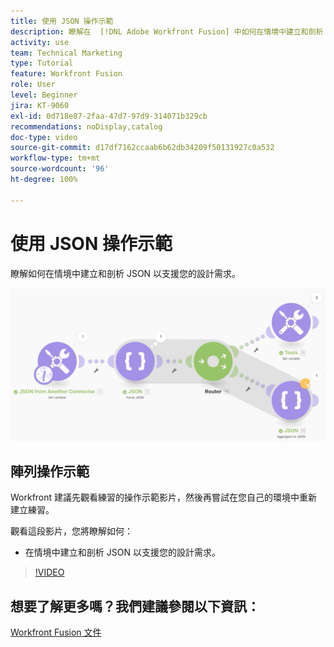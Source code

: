 ```yaml
---
title: 使用 JSON 操作示範
description: 瞭解在  [!DNL Adobe Workfront Fusion] 中如何在情境中建立和剖析 JSON 以支援您的設計需求。
activity: use
team: Technical Marketing
type: Tutorial
feature: Workfront Fusion
role: User
level: Beginner
jira: KT-9060
exl-id: 0d718e87-2faa-47d7-97d9-314071b329cb
recommendations: noDisplay,catalog
doc-type: video
source-git-commit: d17df7162ccaab6b62db34209f50131927c0a532
workflow-type: tm+mt
source-wordcount: '96'
ht-degree: 100%

---
```


# 使用 JSON 操作示範

瞭解如何在情境中建立和剖析 JSON 以支援您的設計需求。

![影像顯示 Fusion 情境](assets/final-functional-bits-and-bobs-2.png)

## 陣列操作示範

Workfront 建議先觀看練習的操作示範影片，然後再嘗試在您自己的環境中重新建立練習。

觀看這段影片，您將瞭解如何：

* 在情境中建立和剖析 JSON 以支援您的設計需求。

>[!VIDEO](https://video.tv.adobe.com/v/335301/?quality=12&learn=on&enablevpops)



## 想要了解更多嗎？我們建議參閱以下資訊：

[Workfront Fusion 文件](https://experienceleague.adobe.com/docs/workfront/using/adobe-workfront-fusion/workfront-fusion-2.html?lang=zh-Hant)
